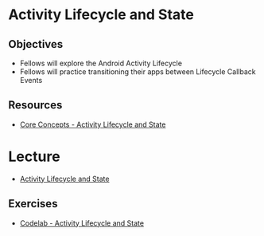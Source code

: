 # Activity Lifecycle and State

## Objectives
* Fellows will explore the Android Activity Lifecycle
* Fellows will practice transitioning their apps between Lifecycle Callback Events

## Resources
* [Core Concepts - Activity Lifecycle and State](https://google-developer-training.github.io/android-developer-fundamentals-course-concepts-v2/unit-1-get-started/lesson-2-activities-and-intents/2-2-c-activity-lifecycle-and-state/2-2-c-activity-lifecycle-and-state.html)

# Lecture

* [Activity Lifecycle and State](https://docs.google.com/presentation/d/1m7fHePW3-LcuCDXWHbOolWNN1y3jDv7V2pI0yVhCwT8/edit#slide=id.p)

## Exercises

* [Codelab - Activity Lifecycle and State](https://codelabs.developers.google.com/codelabs/android-training-activity-lifecycle-and-state/index.html?index=..%2F..%2Fandroid-training#0)

